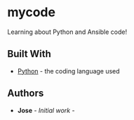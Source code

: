 # mycode

Learning about Python and Ansible code!

## Built With

* [Python](https://www.python.org/) - the coding language used 

## Authors

* **Jose** - *Initial work* - 
